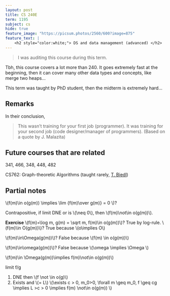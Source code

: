 ```yaml
---
layout: post
title: CS 240E
term: 1195
subject: cs
hide: true
feature_image: "https://picsum.photos/2560/600?image=875"
feature_text: |
    <h2 style="color:white;"> DS and data management (advanced) </h2>
---
```


 > I was auditing this course during this term.

Tbh, this course covers a lot more than 240. It goes extremely fast at the beginning, then it can cover many other data types and concepts, like merge two heaps...

This term was taught by PhD student, then the midterm is extremely hard...

## Remarks
In their conclusion,

> This wasn’t training for your first job (programmer). It was training for your second job (code designer/manager of programmers).
(Based on a quote by J. Malazita)

## Future courses that are related

341, 466, 348, 448, 482

CS762: Graph-theoretic Algorithms (taught rarely, [T. Biedl](https://cs.uwaterloo.ca/~biedl/))

## Partial notes

\\(f(m)\in o(g(m)) \implies \lim {f(m)\over g(m)} = 0 \\)?

Contrapositive, if limit DNE or is \\(\neq 0\\), then \\(f(m)\not\in o(g(m))\\).

**Exercise** \\(f(m)=\log m, g(m) = \sqrt m, f(m)\in o(g(m))\\)?   True by log-rule.
\\(f(m)\in O(g(m))\\)? True because \\(o\implies O\\)

\\(f(m)\in\Omega(g(m))\\)? False because \\(f(m) \in o(g(m))\\)

\\(f(m)\in\omega(g(m))\\)? False because \\(\omega \implies \Omega \\)



\\(f(m)\in \Omega(g(m))\implies f(m)\not\in o(g(m))\\)

limit f/g

1. DNE then \\(f \not \in o(g)\\)
2. Exists and \\(= L\\)
\\(\exists c > 0, m_0>0, \forall m \geq m_0, f \geq cg
 \implies L >c > 0 \implies f(m) \not\in o(g(m)) \\)
